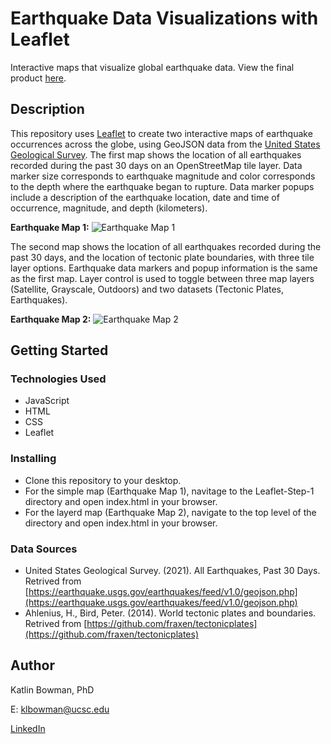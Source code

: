 # Earthquake Data Visualizations with Leaflet 

Interactive maps that visualize global earthquake data. View the final product [here](https://klbowman.github.io/leaflet-challenge/).

## Description

This repository uses [Leaflet](https://leafletjs.com/) to create two interactive maps of earthquake occurrences across the globe, using GeoJSON data from the [United States Geological Survey](https://earthquake.usgs.gov/earthquakes/feed/v1.0/geojson.php). The first map shows the location of all earthquakes recorded during the past 30 days on an OpenStreetMap tile layer. Data marker size corresponds to earthquake magnitude and color corresponds to the depth where the earthquake began to rupture. Data marker popups include a description of the earthquake location, date and time of occurrence, magnitude, and depth (kilometers). 

**Earthquake Map 1:**
![Earthquake Map 1](https://user-images.githubusercontent.com/74067302/143719607-27c9ff5a-e221-46f0-a037-212cf2838d9e.png)

The second map shows the location of all earthquakes recorded during the past 30 days, and the location of tectonic plate boundaries, with three tile layer options. Earthquake data markers and popup information is the same as the first map. Layer control is used to toggle between three map layers (Satellite, Grayscale, Outdoors) and two datasets (Tectonic Plates, Earthquakes).

**Earthquake Map 2:**
![Earthquake Map 2](https://user-images.githubusercontent.com/74067302/143719624-f43ff691-9bcf-4f0c-a45a-d5f5ce235fd7.png)

## Getting Started

### Technologies Used 

* JavaScript
* HTML
* CSS
* Leaflet

### Installing

* Clone this repository to your desktop.
* For the simple map (Earthquake Map 1), navitage to the Leaflet-Step-1 directory and open index.html in your browser.
* For the layerd map (Earthquake Map 2), navigate to the top level of the directory and open index.html in your browser.

### Data Sources

* United States Geological Survey. (2021). All Earthquakes, Past 30 Days. Retrived from [https://earthquake.usgs.gov/earthquakes/feed/v1.0/geojson.php](https://earthquake.usgs.gov/earthquakes/feed/v1.0/geojson.php)
* Ahlenius, H., Bird, Peter. (2014). World tectonic plates and boundaries. Retrived from [https://github.com/fraxen/tectonicplates](https://github.com/fraxen/tectonicplates)

## Author

Katlin Bowman, PhD

E: klbowman@ucsc.edu

[LinkedIn](https://www.linkedin.com/in/katlin-bowman/)


